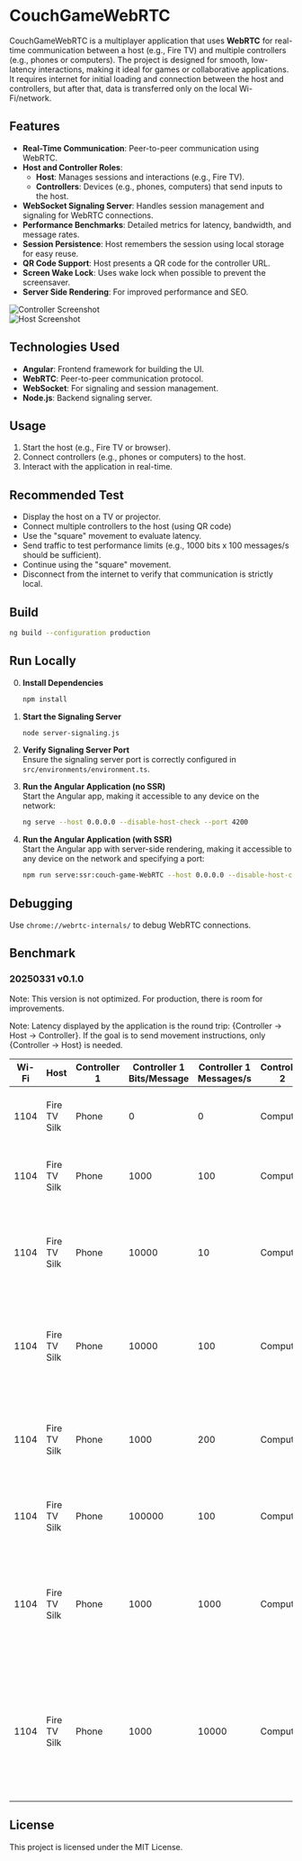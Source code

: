 # CouchGameWebRTC

CouchGameWebRTC is a multiplayer application that uses **WebRTC** for real-time communication between a host (e.g., Fire TV) and multiple controllers (e.g., phones or computers). The project is designed for smooth, low-latency interactions, making it ideal for games or collaborative applications. It requires internet for initial loading and connection between the host and controllers, but after that, data is transferred only on the local Wi-Fi/network.

## Features

- **Real-Time Communication**: Peer-to-peer communication using WebRTC.
- **Host and Controller Roles**:
    - **Host**: Manages sessions and interactions (e.g., Fire TV).
    - **Controllers**: Devices (e.g., phones, computers) that send inputs to the host.
- **WebSocket Signaling Server**: Handles session management and signaling for WebRTC connections.
- **Performance Benchmarks**: Detailed metrics for latency, bandwidth, and message rates.
- **Session Persistence**: Host remembers the session using local storage for easy reuse.
- **QR Code Support**: Host presents a QR code for the controller URL.
- **Screen Wake Lock**: Uses wake lock when possible to prevent the screensaver.
- **Server Side Rendering**: For improved performance and SEO.

![Controller Screenshot](doc/screencapture-controller.png)  
![Host Screenshot](doc/screencapture-host.png)

## Technologies Used

- **Angular**: Frontend framework for building the UI.
- **WebRTC**: Peer-to-peer communication protocol.
- **WebSocket**: For signaling and session management.
- **Node.js**: Backend signaling server.

## Usage

1. Start the host (e.g., Fire TV or browser).
2. Connect controllers (e.g., phones or computers) to the host.
3. Interact with the application in real-time.

## Recommended Test

- Display the host on a TV or projector.
- Connect multiple controllers to the host (using QR code)
- Use the "square" movement to evaluate latency.
- Send traffic to test performance limits (e.g., 1000 bits x 100 messages/s should be sufficient).
- Continue using the "square" movement.
- Disconnect from the internet to verify that communication is strictly local.

## Build

```bash
ng build --configuration production
```

## Run Locally

0. **Install Dependencies**  
    ```bash
    npm install
    ```

1. **Start the Signaling Server**  
    ```bash
    node server-signaling.js
    ```

2. **Verify Signaling Server Port**  
    Ensure the signaling server port is correctly configured in `src/environments/environment.ts`.

3. **Run the Angular Application (no SSR)**  
    Start the Angular app, making it accessible to any device on the network:  
    ```bash
    ng serve --host 0.0.0.0 --disable-host-check --port 4200
    ```
4. **Run the Angular Application (with SSR)**  
    Start the Angular app with server-side rendering, making it accessible to any device on the network and specifying a port:  
    ```bash
    npm run serve:ssr:couch-game-WebRTC --host 0.0.0.0 --disable-host-check --port 4200
    ```

## Debugging

Use `chrome://webrtc-internals/` to debug WebRTC connections.

## Benchmark

### 20250331 v0.1.0 

Note: This version is not optimized. For production, there is room for improvements.  

Note: Latency displayed by the application is the round trip: {Controller → Host → Controller}. If the goal is to send movement instructions, only {Controller → Host} is needed.

| Wi-Fi  | Host         | Controller 1     | Controller 1 Bits/Message | Controller 1 Messages/s | Controller 2     | Controller 2 Bits/Message | Controller 2 Messages/s | Controller 3     | Controller 3 Bits/Message | Controller 3 Messages/s | Observation                                                                 |
|--------|--------------|------------------|---------------------------|-------------------------|------------------|---------------------------|-------------------------|------------------|---------------------------|-------------------------|--------------------------------------------------------------------------------|
| 1104   | Fire TV Silk | Phone           | 0                         | 0                       | Computer         | 0                         | 0                       | Computer         | 0                         | 0                       | Square movement fluid. Latency around 5ms-20ms.                                 |
| 1104   | Fire TV Silk | Phone           | 1000                      | 100                     | Computer         | 1000                      | 100                     | Computer         | 1000                      | 100                     | Square movement fluid. Latency around 5ms-20ms.                                 |
| 1104   | Fire TV Silk | Phone           | 10000                     | 10                      | Computer         | 10000                     | 10                      | Computer         | 10000                     | 10                      | Square movement fluid. Latency around 5ms-20ms. Receiving expected 3x107kb/s.   |
| 1104   | Fire TV Silk | Phone           | 10000                     | 100                     | Computer         | 10000                     | 100                     | Computer         | 10000                     | 100                     | Square movement fluid. Latency around 30ms-80ms. Receiving expected 3x1Mb/s.    |
| 1104   | Fire TV Silk | Phone           | 1000                      | 200                     | Computer         | 1000                      | 200                     | Computer         | 1000                      | 200                     | Square movement fluid. Latency around 10ms-40ms. Receiving expected 3x214kb/s.  |
| 1104   | Fire TV Silk | Phone           | 100000                    | 100                     | Computer         | 100000                    | 100                     | Computer         | 100000                    | 100                     | Overloaded. Latency around 5s-20s. Max=3x1Mb/s.                                  |
| 1104   | Fire TV Silk | Phone           | 1000                      | 1000                    | Computer         | 1000                      | 1000                    | Computer         | 1000                      | 1000                    | Square movement fluid. Latency around 10ms-40ms. TV blocked at 3x268kb/s when expecting 3x1Mb/s. |
| 1104   | Fire TV Silk | Phone           | 1000                      | 10000                   | Computer         | 1000                      | 10000                   | Computer         | 1000                      | 10000                   | Square movement fluid. Latency around 10ms-40ms. Max messages lost. Two controllers on PC crash after 1 min (probably RTC queue full). |



## License

This project is licensed under the MIT License.
